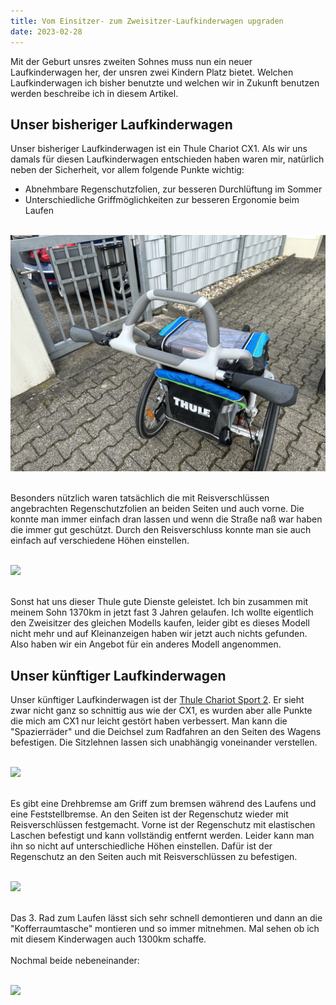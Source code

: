 ```yaml
---
title: Vom Einsitzer- zum Zweisitzer-Laufkinderwagen upgraden
date: 2023-02-28
---
```


Mit der Geburt unsres zweiten Sohnes muss nun ein neuer Laufkinderwagen her, der unsren zwei Kindern Platz bietet. Welchen Laufkinderwagen ich bisher benutzte und welchen wir in Zukunft benutzen werden beschreibe ich in diesem Artikel.

## Unser bisheriger Laufkinderwagen

Unser bisheriger Laufkinderwagen ist ein Thule Chariot CX1. Als wir uns damals für diesen Laufkinderwagen entschieden haben waren mir, natürlich neben der Sicherheit, vor allem folgende Punkte wichtig:

-   Abnehmbare Regenschutzfolien, zur besseren Durchlüftung im Sommer
-   Unterschiedliche Griffmöglichkeiten zur besseren Ergonomie beim Laufen <br><br>

[<img src="/assets/images/2023/CX1_1.jpg" class="w-3/5 align=center">](/assets/images/2023/CX1_1.jpg)<br><br>

Besonders nützlich waren tatsächlich die mit Reisverschlüssen angebrachten Regenschutzfolien an beiden Seiten und auch vorne. Die konnte man immer einfach dran lassen und wenn die Straße naß war haben die immer gut geschützt. Durch den Reisverschluss konnte man sie auch einfach auf verschiedene Höhen einstellen. <br><br>

[<img src="/assets/images/2023/CX1_2.jpg" class="w-3/5 align=center">](/assets/images/2023/CX1_2.jpg)<br><br>

Sonst hat uns dieser Thule gute Dienste geleistet. Ich bin zusammen mit meinem Sohn 1370km in jetzt fast 3 Jahren gelaufen. Ich wollte eigentlich den Zweisitzer des gleichen Modells kaufen, leider gibt es dieses Modell nicht mehr und auf Kleinanzeigen haben wir jetzt auch nichts gefunden. Also haben wir ein Angebot für ein anderes Modell angenommen.

## Unser künftiger Laufkinderwagen

Unser künftiger Laufkinderwagen ist der <a href="https://www.thule.com/de-de/bike-trailers/bike-trailers-for-multiple-activities/thule-chariot-sport-2-_-10201024" class="external" target='_blank' rel='noopener'>Thule Chariot Sport 2</a>. Er sieht zwar nicht ganz so schnittig aus wie der CX1, es wurden aber alle Punkte die mich am CX1 nur leicht gestört haben verbessert. Man kann die "Spazierräder" und die Deichsel zum Radfahren an den Seiten des Wagens befestigen. Die Sitzlehnen lassen sich unabhängig voneinander verstellen.<br><br>

[<img src="/assets/images/2023/Chariot_Sport_2.jpg" class="w-3/5 align=center">](/assets/images/2023/Chariot_Sport_2.jpg)<br><br>

Es gibt eine Drehbremse am Griff zum bremsen während des Laufens und eine Feststellbremse. An den Seiten ist der Regenschutz wieder mit Reisverschlüssen festgemacht. Vorne ist der Regenschutz mit elastischen Laschen befestigt und kann vollständig entfernt werden. Leider kann man ihn so nicht auf unterschiedliche Höhen einstellen. Dafür ist der Regenschutz an den Seiten auch mit Reisverschlüssen zu befestigen.<br><br>

[<img src="/assets/images/2023/Chariot_Sport_1.jpg" class="w-3/5 align=center">](/assets/images/2023/Chariot_Sport_1.jpg)<br><br>

Das 3. Rad zum Laufen lässt sich sehr schnell demontieren und dann an die "Kofferraumtasche" montieren und so immer mitnehmen. Mal sehen ob ich mit diesem Kinderwagen auch 1300km schaffe. <br><br>
Nochmal beide nebeneinander:<br><br>

[<img src="/assets/images/2023/2-KiWa.jpg" class="w-3/5 align=center">](/assets/images/2023/2-KiWa.jpg)<br><br>
